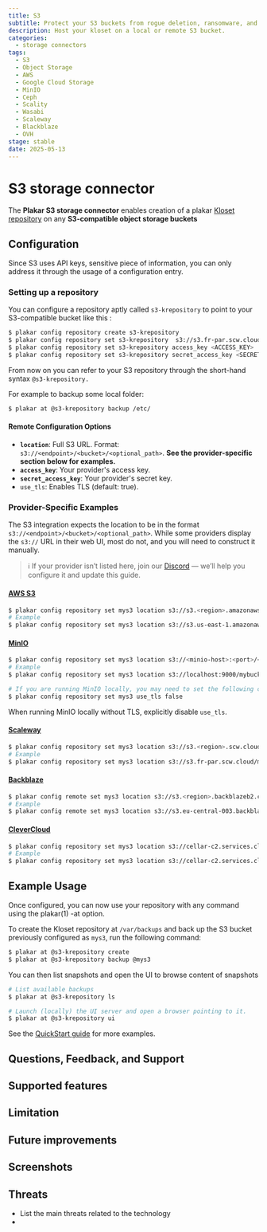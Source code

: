 ```yaml
---
title: S3
subtitle: Protect your S3 buckets from rogue deletion, ransomware, and silent corruption.
description: Host your kloset on a local or remote S3 bucket.
categories: 
  - storage connectors
tags:
  - S3
  - Object Storage
  - AWS
  - Google Cloud Storage
  - MinIO
  - Ceph
  - Scality
  - Wasabi
  - Scaleway
  - Blackblaze
  - OVH
stage: stable
date: 2025-05-13
---
```


# S3 storage connector

The **Plakar S3 storage connector** enables creation of a plakar [Kloset
repository](/posts/2025-04-29/kloset-the-immutable-data-store/) on any
**S3-compatible object storage buckets**

## Configuration

Since S3 uses API keys, sensitive piece of information, you can only address it
through the usage of a configuration entry.

### Setting up a repository

You can configure a repository aptly called `s3-krepository` to point to your
S3-compatible bucket like this :


```bash
$ plakar config repository create s3-krepository
$ plakar config repository set s3-krepository  s3://s3.fr-par.scw.cloud/mysuperbucket
$ plakar config repository set s3-krepository access_key <ACCESS_KEY>
$ plakar config repository set s3-krepository secret_access_key <SECRET_KEY>
```

From now on you can refer to your S3 repository through the short-hand syntax `@s3-krepository.`

For example to backup some local folder:

```bash
$ plakar at @s3-krepository backup /etc/
```

#### Remote Configuration Options

- **`location`**: Full S3 URL. Format: `s3://<endpoint>/<bucket>/<optional_path>`. **See the provider-specific section below for examples.**
- **`access_key`**: Your provider's access key.
- **`secret_access_key`**: Your provider's secret key.
- `use_tls`: Enables TLS (default: true).

### Provider-Specific Examples

The S3 integration expects the location to be in the format `s3://<endpoint>/<bucket>/<optional_path>`.
While some providers display the `s3://` URL in their web UI, most do not, and you will need to construct it manually.

> ℹ️ If your provider isn’t listed here, join our [Discord](https://discord.gg/uuegtnF2Q5) — we’ll help you configure it and update this guide.

#### [AWS S3](https://aws.amazon.com/s3/)

```bash
$ plakar config repository set mys3 location s3://s3.<region>.amazonaws.com/<bucket>
# Example
$ plakar config repository set mys3 location s3://s3.us-east-1.amazonaws.com/mybucket
```

#### [MinIO](https://min.io/)

```bash
$ plakar config repository set mys3 location s3://<minio-host>:<port>/<bucket>
# Example
$ plakar config repository set mys3 location s3://localhost:9000/mybucket

# If you are running MinIO locally, you may need to set the following configuration to disable TLS verification:
$ plakar config repository set mys3 use_tls false
```
When running MinIO locally without TLS, explicitly disable `use_tls`.

#### [Scaleway](https://www.scaleway.com/en/object-storage/)

```bash
$ plakar config repository set mys3 location s3://s3.<region>.scw.cloud/<bucket>
# Example
$ plakar config repository set mys3 location s3://s3.fr-par.scw.cloud/mybucket
```

#### [Backblaze](https://www.backblaze.com/cloud-storage)

```bash
$ plakar config remote set mys3 location s3://s3.<region>.backblazeb2.com/<bucket>
# Example
$ plakar config remote set mys3 location s3://s3.eu-central-003.backblazeb2.com/mybucket
```

#### [CleverCloud](https://www.clever-cloud.com/developers/doc/addons/cellar/)

```bash
$ plakar config repository set mys3 location s3://cellar-c2.services.clever-cloud.com/<bucket>
# Example
$ plakar config repository set mys3 location s3://cellar-c2.services.clever-cloud.com/mybucket
```

## Example Usage

Once configured, you can now use your repository with any command using the plakar(1) -at option.

To create the Kloset repository at `/var/backups` and back up the S3 bucket previously configured as `mys3`, run the following command:

```bash
$ plakar at @s3-krepository create
$ plakar at @s3-krepository backup @mys3
```

You can then list snapshots and open the UI to browse content of snapshots

```bash
# List available backups
$ plakar at @s3-krepository ls

# Launch (locally) the UI server and open a browser pointing to it.
$ plakar at @s3-krepository ui
```

See the [QuickStart guide](https://docs.plakar.io/en/quickstart/index.html) for more examples.

## Questions, Feedback, and Support
## Supported features

## Limitation

## Future improvements

## Screenshots

## Threats
- List the main threats related to the technology
- 

